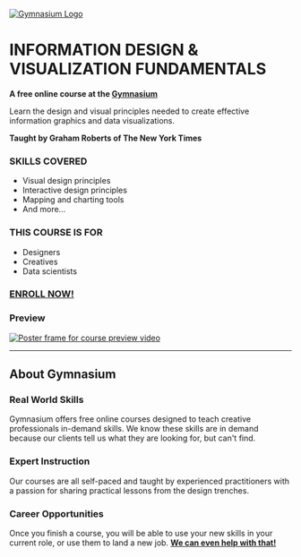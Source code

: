 [![Gymnasium Logo](https://gymnasium.github.io/cms/img/gymnasium-logo-gray.svg)](http://thegymnasium.com)

# INFORMATION DESIGN & VISUALIZATION FUNDAMENTALS

**A free online course at the [Gymnasium](http://thegymnasium.com)**

Learn the design and visual principles needed to create effective information graphics and data visualizations.

**Taught by Graham Roberts of The New York Times**

### SKILLS COVERED

- Visual design principles
- Interactive design principles
- Mapping and charting tools
- And more...

### THIS COURSE IS FOR

- Designers
- Creatives
- Data scientists

### [ENROLL NOW!](https://thegymnasium.com/courses/GYM/106/0/about)


### Preview
[![Poster frame for course preview video](http://img.youtube.com/vi/2Sp5B7HEOqk/0.jpg)](http://www.youtube.com/watch?v=2Sp5B7HEOqk "Course Preview")

---

## About Gymnasium

### Real World Skills

Gymnasium offers free online courses designed to teach creative professionals in-demand skills. We know these skills are in demand because our clients tell us what they are looking for, but can't find.

### Expert Instruction

Our courses are all self-paced and taught by experienced practitioners with a passion for sharing practical lessons from the design trenches.

### Career Opportunities

Once you finish a course, you will be able to use your new skills in your current role, or use them to land a new job. [**We can even help with that!**](http://aquent.com/find-work/?utm_source=thegymnasium&utm_medium=github&utm_campaign=readmejobs)

